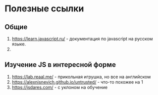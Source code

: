 # Полезные ссылки

## Общие

1. https://learn.javascript.ru/ - документация по javascript на русском языке.
2.

## Изучение JS в интересной форме

1. https://lab.reaal.me/ - прикольная игрушка, но все на английском
2. https://alexnisnevich.github.io/untrusted/ - что-то похожее на 1
3. https://jsdares.com/ - с уклоном на обучение
